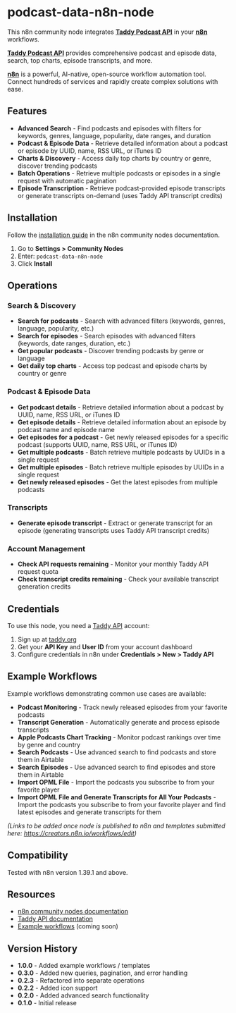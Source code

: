 # podcast-data-n8n-node

This n8n community node integrates **[Taddy Podcast API](https://taddy.org/developers/podcast-api)** in your **[n8n](https://n8n.io)** workflows.

**[Taddy Podcast API](https://taddy.org/developers/podcast-api)** provides comprehensive podcast and episode data, search, top charts, episode transcripts, and more.

**[n8n](https://n8n.io)** is a powerful, AI-native, open-source workflow automation tool. Connect hundreds of services and rapidly create complex solutions with ease.

## Features

- **Advanced Search** - Find podcasts and episodes with filters for keywords, genres, language, popularity, date ranges, and duration
- **Podcast & Episode Data** - Retrieve detailed information about a podcast or episode by UUID, name, RSS URL, or iTunes ID
- **Charts & Discovery** - Access daily top charts by country or genre, discover trending podcasts
- **Batch Operations** - Retrieve multiple podcasts or episodes in a single request with automatic pagination
- **Episode Transcription** - Retrieve podcast-provided episode transcripts or generate transcripts on-demand (uses Taddy API transcript credits)

## Installation

Follow the [installation guide](https://docs.n8n.io/integrations/community-nodes/installation/) in the n8n community nodes documentation.

1. Go to **Settings > Community Nodes**
2. Enter: `podcast-data-n8n-node`
3. Click **Install**

## Operations

### Search & Discovery
* **Search for podcasts** - Search with advanced filters (keywords, genres, language, popularity, etc.)
* **Search for episodes** - Search episodes with advanced filters (keywords, date ranges, duration, etc.)
* **Get popular podcasts** - Discover trending podcasts by genre or language
* **Get daily top charts** - Access top podcast and episode charts by country or genre

### Podcast & Episode Data
* **Get podcast details** - Retrieve detailed information about a podcast by UUID, name, RSS URL, or iTunes ID
* **Get episode details** - Retrieve detailed information about an episode by podcast name and episode name
* **Get episodes for a podcast** - Get newly released episodes for a specific podcast (supports UUID, name, RSS URL, or iTunes ID)
* **Get multiple podcasts** - Batch retrieve multiple podcasts by UUIDs in a single request
* **Get multiple episodes** - Batch retrieve multiple episodes by UUIDs in a single request
* **Get newly released episodes** - Get the latest episodes from multiple podcasts

### Transcripts
* **Generate episode transcript** - Extract or generate transcript for an episode (generating transcripts uses Taddy API transcript credits)

### Account Management
* **Check API requests remaining** - Monitor your monthly Taddy API request quota
* **Check transcript credits remaining** - Check your available transcript generation credits

## Credentials

To use this node, you need a [Taddy API](https://taddy.org) account:

1. Sign up at [taddy.org](https://taddy.org)
2. Get your **API Key** and **User ID** from your account dashboard
3. Configure credentials in n8n under **Credentials > New > Taddy API**

## Example Workflows

Example workflows demonstrating common use cases are available:
- **Podcast Monitoring** - Track newly released episodes from your favorite podcasts
- **Transcript Generation** - Automatically generate and process episode transcripts
- **Apple Podcasts Chart Tracking** - Monitor podcast rankings over time by genre and country
- **Search Podcasts** - Use advanced search to find podcasts and store them in Airtable
- **Search Episodes** - Use advanced search to find episodes and store them in Airtable
- **Import OPML File** - Import the podcasts you subscribe to from your favorite player
- **Import OPML File and Generate Transcripts for All Your Podcasts** - Import the podcasts you subscribe to from your favorite player and find latest episodes and generate transcripts for them

_(Links to be added once node is published to n8n and templates submitted here: https://creators.n8n.io/workflows/edit)_

## Compatibility

Tested with n8n version 1.39.1 and above.

## Resources

* [n8n community nodes documentation](https://docs.n8n.io/integrations/community-nodes/)
* [Taddy API documentation](https://taddy.org/developers/podcast-api)
* [Example workflows](https://n8n.io/workflows/) (coming soon)

## Version History

* **1.0.0** - Added example workflows / templates
* **0.3.0** - Added new queries, pagination, and error handling
* **0.2.3** - Refactored into separate operations
* **0.2.2** - Added icon support
* **0.2.0** - Added advanced search functionality
* **0.1.0** - Initial release